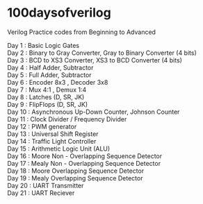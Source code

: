 # 100daysofverilog
Verilog Practice codes from Beginning to Advanced 

Day 1 : Basic Logic Gates  
Day 2 : Binary to Gray Converter, Gray to Binary Converter (4 bits)  
Day 3 : BCD to XS3 Converter, XS3 to BCD Converter (4 bits)  
Day 4 : Half Adder, Subtractor  
Day 5 : Full Adder, Subtractor  
Day 6 : Encoder 8x3 , Decoder 3x8  
Day 7 : Mux 4:1 , Demux 1:4   
Day 8 : Latches (D, SR, JK)  
Day 9 : FlipFlops (D, SR, JK)  
Day 10 : Asynchronous Up-Down Counter, Johnson Counter  
Day 11 : Clock Divider / Frequency Divider  
Day 12 : PWM generator  
Day 13 : Universal Shift Register  
Day 14 : Traffic Light Controller  
Day 15 : Arithmetic Logic Unit (ALU)  
Day 16 : Moore Non - Overlapping Sequence Detector  
Day 17 : Mealy Non - Overlapping Sequence Detector  
Day 18 : Moore Overlapping Sequence Detector  
Day 19 : Mealy Overlapping Sequence Detector  
Day 20 : UART Transmitter  
Day 21 : UART Reciever  
